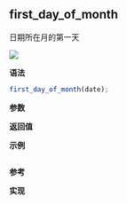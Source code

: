 ## first_day_of_month

日期所在月的第一天

![](https://img.shields.io/badge/-Date-blue)

**语法**

```js
first_day_of_month(date);
```

**参数**

**返回值**

**示例**

```js

```

**参考**

**实现**

<CodeSwitcher :languages="{ln:'Langnang',lo:'Lodash',un:'Underscore'}">
<template v-slot:ln>

</template>
<template v-slot:lo>

</template>
<template v-slot:un>

</template>
</CodeSwitcher>
